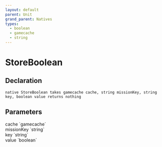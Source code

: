 ```yaml
---
layout: default
parent: Unit
grand_parent: Natives
types:
  - boolean
  - gamecache
  - string
---
```


# StoreBoolean

## Declaration

```
native StoreBoolean takes gamecache cache, string missionKey, string key, boolean value returns nothing
```

## Parameters
<dl>
  <dt>cache `gamecache`</dt>
  <dd></dd>

  <dt>missionKey `string`</dt>
  <dd></dd>

  <dt>key `string`</dt>
  <dd></dd>

  <dt>value `boolean`</dt>
  <dd></dd>
</dl>